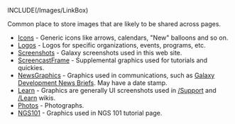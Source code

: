 INCLUDE(/Images/LinkBox)

Common place to store images that are likely to be shared across pages.

* [Icons](Icons) - Generic icons like arrows, calendars, "New" balloons and so on.
* [Logos](Logos) - Logos for specific organizations, events, programs, etc.
* [Screenshots](Screenshots) - Galaxy screenshots used in this web site.
* [ScreencastFrame](ScreencastFrame) - Supplemental graphics used for tutorials and quickies.
* [NewsGraphics](NewsGraphics) - Graphics used in communications, such as [Galaxy Development News Briefs](/DevNewsBriefs). May have a date stamp.
* [Learn](/Images/Learn) - Graphics are generally UI screenshots used in [/Support](/Support) and [/Learn](/Learn) wikis.
* [Photos](Photos) - Photographs.
* [NGS101](Images/NGS101) - Graphics used in NGS 101 tutorial page.
